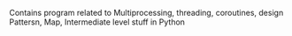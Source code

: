 Contains program related to Multiprocessing, threading, coroutines, design Pattersn, Map, Intermediate level stuff in Python

